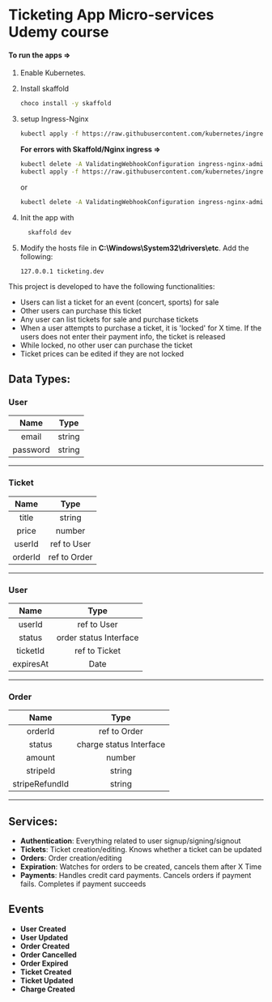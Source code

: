 # Ticketing App Micro-services Udemy course

#### To run the apps =>

1. Enable Kubernetes.

2. Install skaffold

   ```bash
   choco install -y skaffold
   ```

3. setup Ingress-Nginx

   ```bash
   kubectl apply -f https://raw.githubusercontent.com/kubernetes/ingress-nginx/controller-v0.40.2/deploy/static/provider/cloud/deploy.yaml
   ```

   **For errors with Skaffold/Nginx ingress =>**

   ```bash
   kubectl delete -A ValidatingWebhookConfiguration ingress-nginx-admission
   kubectl apply -f https://raw.githubusercontent.com/kubernetes/ingress-nginx/controller-v0.35.0/deploy/static/provider/cloud/deploy.yaml
   ```

   or

   ```bash
   kubectl delete -A ValidatingWebhookConfiguration ingress-nginx-admission
   ```

4. Init the app with

   ```bash
     skaffold dev
   ```

5. Modify the hosts file in **C:\Windows\System32\drivers\etc**. Add the following:

   ```
   127.0.0.1 ticketing.dev
   ```

This project is developed to have the following functionalities:

- Users can list a ticket for an event (concert, sports) for sale
- Other users can purchase this ticket
- Any user can list tickets for sale and purchase tickets
- When a user attempts to purchase a ticket, it is 'locked' for X time. If the users does not enter their payment info, the ticket is released
- While locked, no other user can purchase the ticket
- Ticket prices can be edited if they are not locked

## Data Types:

### User

|   Name   |  Type  |
| :------: | :----: |
|  email   | string |
| password | string |

---

### Ticket

|  Name   |     Type     |
| :-----: | :----------: |
|  title  |    string    |
|  price  |    number    |
| userId  | ref to User  |
| orderId | ref to Order |

---

### User

|   Name    |          Type          |
| :-------: | :--------------------: |
|  userId   |      ref to User       |
|  status   | order status Interface |
| ticketId  |     ref to Ticket      |
| expiresAt |          Date          |

---

### Order

|      Name      |          Type           |
| :------------: | :---------------------: |
|    orderId     |      ref to Order       |
|     status     | charge status Interface |
|     amount     |         number          |
|    stripeId    |         string          |
| stripeRefundId |         string          |

---

## Services:

- **Authentication**: Everything related to user signup/signing/signout
- **Tickets**: Ticket creation/editing. Knows whether a ticket can be updated
- **Orders**: Order creation/editing
- **Expiration**: Watches for orders to be created, cancels them after X Time
- **Payments**: Handles credit card payments. Cancels orders if payment fails. Completes if payment succeeds

## Events

- **User Created**
- **User Updated**
- **Order Created**
- **Order Cancelled**
- **Order Expired**
- **Ticket Created**
- **Ticket Updated**
- **Charge Created**

```

```
